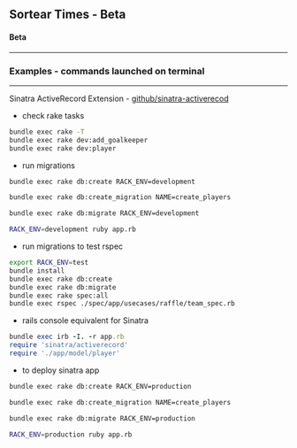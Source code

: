 ## Sortear Times - Beta
#### Beta

---

### Examples - commands launched on terminal
---

Sinatra ActiveRecord Extension - [github/sinatra-activerecod](https://github.com/sinatra-activerecord/sinatra-activerecord)

- check rake tasks

```bash
bundle exec rake -T
bundle exec rake dev:add_goalkeeper
bundle exec rake dev:player
```

- run migrations

```bash
bundle exec rake db:create RACK_ENV=development

bundle exec rake db:create_migration NAME=create_players

bundle exec rake db:migrate RACK_ENV=development

RACK_ENV=development ruby app.rb
```

- run migrations to test rspec

```bash
export RACK_ENV=test
bundle install
bundle exec rake db:create
bundle exec rake db:migrate
bundle exec rake spec:all
bundle exec rspec ./spec/app/usecases/raffle/team_spec.rb
```

- rails console equivalent for Sinatra

```ruby
bundle exec irb -I. -r app.rb
require 'sinatra/activerecord'
require './app/model/player'
```

- to deploy sinatra app

```bash
bundle exec rake db:create RACK_ENV=production

bundle exec rake db:create_migration NAME=create_players

bundle exec rake db:migrate RACK_ENV=production

RACK_ENV=production ruby app.rb
```